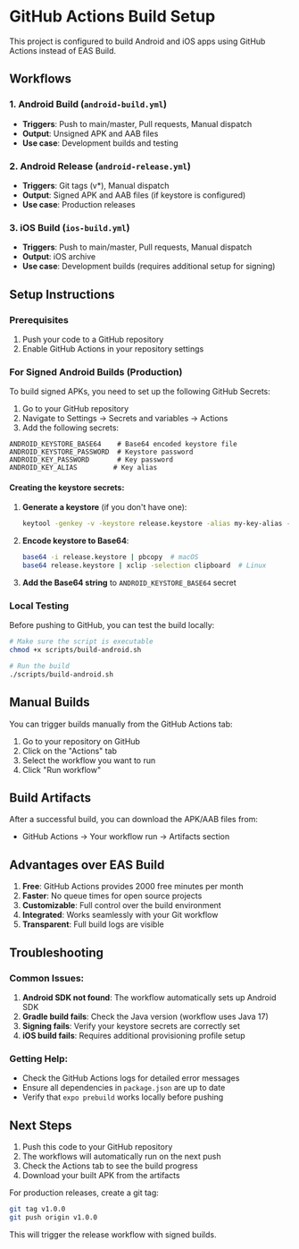 # GitHub Actions Build Setup

This project is configured to build Android and iOS apps using GitHub Actions instead of EAS Build.

## Workflows

### 1. Android Build (`android-build.yml`)
- **Triggers**: Push to main/master, Pull requests, Manual dispatch
- **Output**: Unsigned APK and AAB files
- **Use case**: Development builds and testing

### 2. Android Release (`android-release.yml`)
- **Triggers**: Git tags (v*), Manual dispatch
- **Output**: Signed APK and AAB files (if keystore is configured)
- **Use case**: Production releases

### 3. iOS Build (`ios-build.yml`)
- **Triggers**: Push to main/master, Pull requests, Manual dispatch
- **Output**: iOS archive
- **Use case**: Development builds (requires additional setup for signing)

## Setup Instructions

### Prerequisites
1. Push your code to a GitHub repository
2. Enable GitHub Actions in your repository settings

### For Signed Android Builds (Production)

To build signed APKs, you need to set up the following GitHub Secrets:

1. Go to your GitHub repository
2. Navigate to Settings → Secrets and variables → Actions
3. Add the following secrets:

```
ANDROID_KEYSTORE_BASE64    # Base64 encoded keystore file
ANDROID_KEYSTORE_PASSWORD  # Keystore password
ANDROID_KEY_PASSWORD       # Key password
ANDROID_KEY_ALIAS         # Key alias
```

#### Creating the keystore secrets:

1. **Generate a keystore** (if you don't have one):
   ```bash
   keytool -genkey -v -keystore release.keystore -alias my-key-alias -keyalg RSA -keysize 2048 -validity 10000
   ```

2. **Encode keystore to Base64**:
   ```bash
   base64 -i release.keystore | pbcopy  # macOS
   base64 release.keystore | xclip -selection clipboard  # Linux
   ```

3. **Add the Base64 string** to `ANDROID_KEYSTORE_BASE64` secret

### Local Testing

Before pushing to GitHub, you can test the build locally:

```bash
# Make sure the script is executable
chmod +x scripts/build-android.sh

# Run the build
./scripts/build-android.sh
```

## Manual Builds

You can trigger builds manually from the GitHub Actions tab:

1. Go to your repository on GitHub
2. Click on the "Actions" tab
3. Select the workflow you want to run
4. Click "Run workflow"

## Build Artifacts

After a successful build, you can download the APK/AAB files from:
- GitHub Actions → Your workflow run → Artifacts section

## Advantages over EAS Build

1. **Free**: GitHub Actions provides 2000 free minutes per month
2. **Faster**: No queue times for open source projects
3. **Customizable**: Full control over the build environment
4. **Integrated**: Works seamlessly with your Git workflow
5. **Transparent**: Full build logs are visible

## Troubleshooting

### Common Issues:

1. **Android SDK not found**: The workflow automatically sets up Android SDK
2. **Gradle build fails**: Check the Java version (workflow uses Java 17)
3. **Signing fails**: Verify your keystore secrets are correctly set
4. **iOS build fails**: Requires additional provisioning profile setup

### Getting Help:

- Check the GitHub Actions logs for detailed error messages
- Ensure all dependencies in `package.json` are up to date
- Verify that `expo prebuild` works locally before pushing

## Next Steps

1. Push this code to your GitHub repository
2. The workflows will automatically run on the next push
3. Check the Actions tab to see the build progress
4. Download your built APK from the artifacts

For production releases, create a git tag:
```bash
git tag v1.0.0
git push origin v1.0.0
```

This will trigger the release workflow with signed builds.
